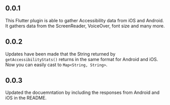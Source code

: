 ## 0.0.1

This Flutter plugin is able to gather Accessibility data from iOS and Android. It gathers data from the ScreenReader, VoiceOver, font size and many more. 

## 0.0.2

Updates have been made that the String returned by ```getAccessibilityStats()``` returns in the same format for Android and iOS. Now you can easily cast to ```Map<String, String>```.

## 0.0.3
Updated the docuemntation by including the responses from Android and iOS in the README.